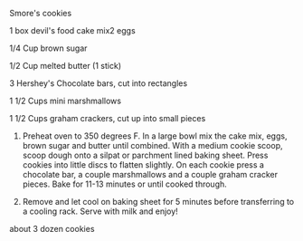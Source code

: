 Smore's cookies

1 box devil's food cake mix2 eggs

1/4 Cup brown sugar

1/2 Cup melted butter (1 stick)

3 Hershey's Chocolate bars, cut into rectangles

1 1/2 Cups mini marshmallows

1 1/2 Cups graham crackers, cut up into small pieces

1. Preheat oven to 350 degrees F. In a large bowl mix the cake mix, eggs, brown sugar and butter until combined. With a medium cookie scoop, scoop dough onto a silpat or parchment lined baking sheet. Press cookies into little discs to flatten slightly. On each cookie press a chocolate bar, a couple marshmallows and a couple graham cracker pieces. Bake for 11-13 minutes or until cooked through.

2. Remove and let cool on baking sheet for 5 minutes before transferring to a cooling rack. Serve with milk and enjoy!

about 3 dozen cookies